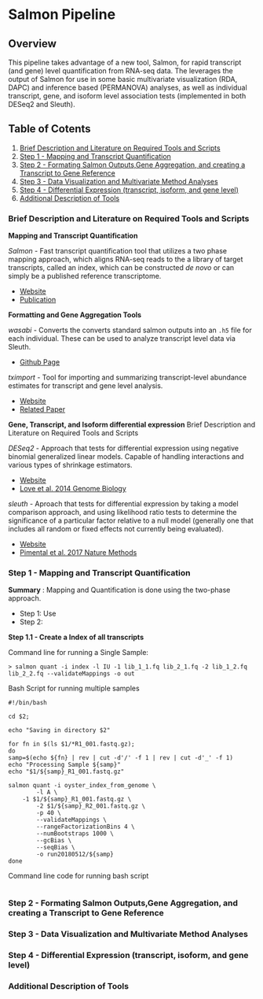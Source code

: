 # Salmon Pipeline

## Overview  
This pipeline takes advantage of a new tool, Salmon, for rapid transcript (and gene) level quantification from RNA-seq data. The leverages the output of Salmon for use in some basic multivariate visualization (RDA, DAPC) and inference based (PERMANOVA) analyses, as well as individual transcript, gene, and isoform level association tests (implemented in both DESeq2 and Sleuth).

## Table of Cotents 

1. [Brief Description and Literature on Required Tools and Scripts](#one)
2. [Step 1 - Mapping and Transcript Quantification](#two)
3. [Step 2 - Formating Salmon Outputs,Gene Aggregation, and creating a Transcript to Gene Reference](#three)
4. [Step 3 - Data Visualization and Multivariate Method Analyses](#four)
5. [Step 4 - Differential Expression (transcript, isoform, and gene level)](#five)
6. [Additional Description of Tools](#six)

### Brief Description and Literature on Required Tools and Scripts <a name="one"></a>

**Mapping and Transcript Quantification**

*Salmon* -  Fast transcript quantification tool that utilizes a two phase mapping approach, which aligns RNA-seq reads to the a library of target transcripts, called an index, which can be constructed *de novo* or can simply be a published reference transcriptome. 
* [Website](https://salmon.readthedocs.io/en/latest/salmon.html)  
* [Publication](https://www.nature.com/articles/nmeth.4197)

**Formatting and Gene Aggregation Tools**  

*wasabi* - Converts the converts standard salmon outputs into an ```.h5``` file for each individual. These can be used to analyze transcript level data via Sleuth.
* [Github Page](https://github.com/COMBINE-lab/wasabi)

*tximport* - Tool for importing and summarizing transcript-level abundance estimates for transcript and gene level analysis. 
* [Website](http://bioconductor.org/packages/release/bioc/vignettes/tximport/inst/doc/tximport.html)
* [Related Paper](https://f1000research.com/articles/4-1521/v1)

**Gene, Transcript, and Isoform differential expression** Brief Description and Literature on Required Tools and Scripts

*DESeq2* - Approach that tests for differential expression using negative binomial generalized linear models. Capable of handling interactions and various types of shrinkage estimators.
* [Website](https://bioconductor.org/packages/release/bioc/vignettes/DESeq2/inst/doc/DESeq2.html)
* [Love et al. 2014 Genome Biology](https://genomebiology.biomedcentral.com/articles/10.1186/s13059-014-0550-8)

*sleuth* - Aproach that tests for differential expression by taking a model comparison approach, and using likelihood ratio tests to determine the significance of a particular factor relative to a null model (generally one that includes all random or fixed effects not currently being evaluated).
* [Website](https://pachterlab.github.io/sleuth/about)
* [Pimental et al. 2017 Nature Methods](https://www.nature.com/articles/nmeth.4324)

### Step 1 - Mapping and Transcript Quantification <a name="two"></a>

**Summary** : Mapping and Quantification is done using the two-phase approach. 
  * Step 1: Use 
  * Step 2: 

**Step 1.1 - Create a Index of all transcripts**


Command line for running a Single Sample:
```
> salmon quant -i index -l IU -1 lib_1_1.fq lib_2_1.fq -2 lib_1_2.fq lib_2_2.fq --validateMappings -o out
```

Bash Script for running multiple samples
```
#!/bin/bash

cd $2;

echo "Saving in directory $2"

for fn in $(ls $1/*R1_001.fastq.gz);
do
samp=$(echo ${fn} | rev | cut -d'/' -f 1 | rev | cut -d'_' -f 1)
echo "Processing Sample ${samp}"
echo "$1/${samp}_R1_001.fastq.gz"

salmon quant -i oyster_index_from_genome \
        -l A \
	-1 $1/${samp}_R1_001.fastq.gz \
        -2 $1/${samp}_R2_001.fastq.gz \
        -p 40 \
        --validateMappings \
        --rangeFactorizationBins 4 \
        --numBootstraps 1000 \
        --gcBias \
        --seqBias \
        -o run20180512/${samp}
done
```

Command line code for running bash script
```

```
### Step 2 - Formating Salmon Outputs,Gene Aggregation, and creating a Transcript to Gene Reference <a name="three"></a>

### Step 3 - Data Visualization and Multivariate Method Analyses <a name="four"></a>

### Step 4 - Differential Expression (transcript, isoform, and gene level) <a name="five"></a>

### Additional Description of Tools <a name="six"></a>





